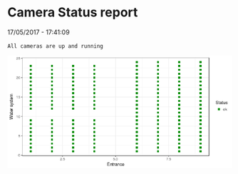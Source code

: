 Camera Status report
================
17/05/2017 - 17:41:09

    All cameras are up and running

![](camreport_files/figure-markdown_github/unnamed-chunk-2-1.png)
